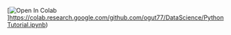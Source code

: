 [![Open In Colab](https://colab.research.google.com/assets/colab-badge.svg)]https://colab.research.google.com/github.com/ogut77/DataScience/PythonTutorial.ipynb)
